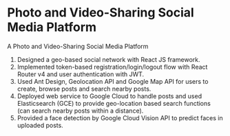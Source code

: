 # Photo and Video-Sharing Social Media Platform
A Photo and Video-Sharing Social Media Platform
1. Designed a geo-based social network with React JS framework.
2. Implemented token-based registration/login/logout flow with React Router v4 and user authentication with JWT.
3. Used Ant Design, Geolocation API and Google Map API for users to create, browse posts and search nearby posts.
4. Deployed web service to Google Cloud to handle posts and used Elasticsearch (GCE) to provide geo-location based search functions (can search nearby posts within a distance).
5. Provided a face detection by Google Cloud Vision API to predict faces in uploaded posts.
